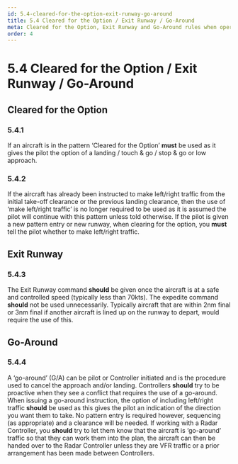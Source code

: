 ```yaml
---
id: 5.4-cleared-for-the-option-exit-runway-go-around
title: 5.4 Cleared for the Option / Exit Runway / Go-Around
meta: Cleared for the Option, Exit Runway and Go-Around rules when operating a tower facility within Infinite Flight.
order: 4
---
```


# 5.4  Cleared for the Option / Exit Runway / Go-Around

 

## Cleared for the Option



### 5.4.1    

If an aircraft is in the pattern ‘Cleared for the Option’ **must** be used as it gives the pilot the option of a landing / touch & go / stop & go or low approach.



### 5.4.2    

If the aircraft has already been instructed to make left/right traffic from the initial take-off clearance or the previous landing clearance, then the use of ‘make left/right traffic’ is no longer required to be used as it is assumed the pilot will continue with this pattern unless told otherwise. If the pilot is given a new pattern entry or new runway, when clearing for the option, you **must** tell the pilot whether to make left/right traffic.



## Exit Runway



### 5.4.3    

The Exit Runway command **should** be given once the aircraft is at a safe and controlled speed (typically less than 70kts). The expedite command **should** not be used unnecessarily. Typically aircraft that are within 2nm final or 3nm final if another aircraft is lined up on the runway to depart, would require the use of this.



## Go-Around 



### 5.4.4    

A ‘go-around’ (G/A) can be pilot or Controller initiated and is the procedure used to cancel the approach and/or landing. Controllers **should** try to be proactive when they see a conflict that requires the use of a go-around. When issuing a go-around instruction, the option of including left/right traffic **should** be used as this gives the pilot an indication of the direction you want them to take. No pattern entry is required however, sequencing (as appropriate) and a clearance will be needed. If working with a Radar Controller, you **should** try to let them know that the aircraft is ‘go-around’ traffic so that they can work them into the plan, the aircraft can then be handed over to the Radar Controller unless they are VFR traffic or a prior arrangement has been made between Controllers.

 